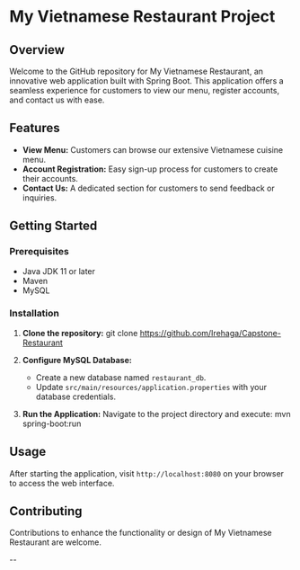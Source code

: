 
# My Vietnamese Restaurant Project

## Overview
Welcome to the GitHub repository for My Vietnamese Restaurant, an innovative web application built with Spring Boot. This application offers a seamless experience for customers to view our menu, register accounts, and contact us with ease.

## Features
- **View Menu:** Customers can browse our extensive Vietnamese cuisine menu.
- **Account Registration:** Easy sign-up process for customers to create their accounts.
- **Contact Us:** A dedicated section for customers to send feedback or inquiries.

## Getting Started
### Prerequisites
- Java JDK 11 or later
- Maven
- MySQL

### Installation
1. **Clone the repository:**
   git clone https://github.com/Irehaga/Capstone-Restaurant
2. **Configure MySQL Database:**
   - Create a new database named `restaurant_db`.
   - Update `src/main/resources/application.properties` with your database credentials.

3. **Run the Application:**
   Navigate to the project directory and execute:
   mvn spring-boot:run
   

## Usage
After starting the application, visit `http://localhost:8080` on your browser to access the web interface.

## Contributing
Contributions to enhance the functionality or design of My Vietnamese Restaurant are welcome.


--

